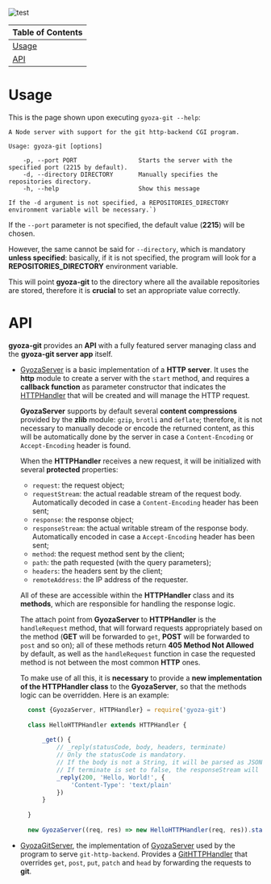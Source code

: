 ![test](../badges/badges/coverage-lines.svg)

| Table of Contents |
|-------------------|
| [Usage](#usage)   |
| [API](#api)       |

# Usage

This is the page shown upon executing `gyoza-git --help`:

```
A Node server with support for the git http-backend CGI program.

Usage: gyoza-git [options]

    -p, --port PORT                 Starts the server with the specified port (2215 by default).
    -d, --directory DIRECTORY       Manually specifies the repositories directory.
    -h, --help                      Show this message

If the -d argument is not specified, a REPOSITORIES_DIRECTORY environment variable will be necessary.`)
```

If the `--port` parameter is not specified, the default value (**2215**) will be chosen.

However, the same cannot be said for `--directory`, which is mandatory **unless specified**:
basically, if it is not specified, the program will look for a **REPOSITORIES_DIRECTORY** environment variable.

This will point **gyoza-git** to the directory where all the available repositories are stored,
therefore it is **crucial** to set an appropriate value correctly.

# API

**gyoza-git** provides an **API** with a fully featured server managing class and the **gyoza-git server app** itself.

- [GyozaServer](../main/src/server/gyoza_server.js) is a basic implementation of a **HTTP server**.
  It uses the **http** module to create a server with the `start` method, and requires a **callback function**
  as parameter constructor that indicates the [HTTPHandler](../main/src/server/gyoza_server.js) that will be created
  and will manage the HTTP request.

  **GyozaServer** supports by default several **content compressions** provided by the **zlib** module: 
  `gzip`, `brotli` and `deflate`; therefore, it is not necessary to manually decode or encode the returned content,
  as this will be automatically done by the server in case a `Content-Encoding` or `Accept-Encoding` header is found.

  When the **HTTPHandler** receives a new request, it will be initialized with several **protected** properties:

  - `request`: the request object;
  - `requestStream`: the actual readable stream of the request body. Automatically decoded in case a `Content-Encoding`
    header has been sent;
  - `response`: the response object;
  - `responseStream`: the actual writable stream of the response body. Automatically encoded in case a `Accept-Encoding`
    header has been sent;
  - `method`: the request method sent by the client;
  - `path`: the path requested (with the query parameters);
  - `headers`: the headers sent by the client;
  - `remoteAddress`: the IP address of the requester.

  All of these are accessible within the **HTTPHandler** class and its **methods**, which are responsible for handling
  the response logic.

  The attach point from **GyozaServer** to **HTTPHandler** is the `handleRequest` method, that will forward requests
  appropriately based on the method (**GET** will be forwarded to `get`, **POST** will be forwarded to `post` and so on);
  all of these methods return **405 Method Not Allowed** by default, as well as the `handleRequest` function in case the
  requested method is not between the most common **HTTP** ones.

  To make use of all this, it is **necessary** to provide a **new implementation of the HTTPHandler class** to the 
  **GyozaServer**, so that the methods logic can be overridden. Here is an example:

  ```javascript
    const {GyozaServer, HTTPHandler} = require('gyoza-git')
    
    class HelloHTTPHandler extends HTTPHandler {
        
        _get() {
            // _reply(statusCode, body, headers, terminate)
            // Only the statusCode is mandatory.
            // If the body is not a String, it will be parsed as JSON.
            // If terminate is set to false, the responseStream will not be closed.
            _reply(200, 'Hello, World!', {
                'Content-Type': 'text/plain'
            })
        }
    
    }
    
    new GyozaServer((req, res) => new HelloHTTPHandler(req, res)).start()
    ```

- [GyozaGitServer](../main/src/server/gyoza_git_server.js), the implementation of [GyozaServer](../main/src/server/gyoza_server.js)
  used by the program to serve `git-http-backend`. Provides a [GitHTTPHandler](../main/src/server/gyoza_git_server.js)
  that overrides `get`, `post`, `put`, `patch` and `head` by forwarding the requests to **git**.
